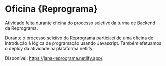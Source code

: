 # Oficina {Reprograma}

Atividade feita durante oficina do processo seletivo da turma de Backend da Reprograma.

Durante o processo seletivo da Reprograma participei de uma oficina de introdução à lógica de programação usando Javascript. Também efetuamos o deploy da atividade na plataforma netlify. 

Disponível: https://jana-reprograma.netlify.app/.
